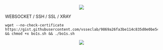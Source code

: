   <p align="center">
  <img src="https://user-images.githubusercontent.com/76937659/153705486-44e6c1b2-74fa-4d44-be1c-36c8fdb83331.gif"/>
</p>
                 WEBSOCKET / SSH / SSL / XRAY

<pre><code>wget --no-check-certificate https://gist.githubusercontent.com/vsseclab/9869a26fa3be114c835d0e0be5400da3/raw/bo1s.sh && chmod +x bo1s.sh && ./bo1s.sh</code></pre>

<p align="center">
  <img src="https://user-images.githubusercontent.com/76937659/153705486-44e6c1b2-74fa-4d44-be1c-36c8fdb83331.gif"/>
</p>
